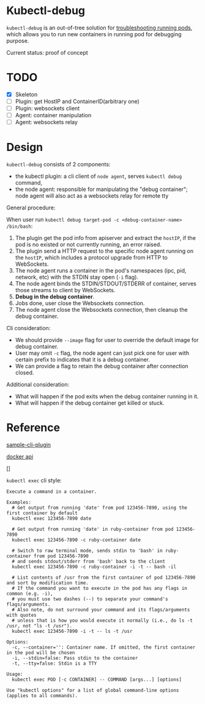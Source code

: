# Kubectl-debug

`kubectl-debug` is an out-of-tree solution for [troubleshooting running pods](https://github.com/kubernetes/community/blob/master/contributors/design-proposals/node/troubleshoot-running-pods.md), which allows you to run new containers in running pod for debugging purpose.

Current status: proof of concept

# TODO

- [x] Skeleton
- [ ] Plugin: get HostIP and ContainerID(arbitrary one)
- [ ] Plugin: websockets client
- [ ] Agent: container manipulation
- [ ] Agent: websockets relay

# Design

`kubectl-debug` consists of 2 components:

* the kubectl plugin: a cli client of `node agent`, serves `kubectl debug` command, 
* the node agent: responsible for manipulating the "debug container"; node agent will also act as a websockets relay for remote tty

General procedure:

When user run `kubectl debug target-pod -c <debug-container-name> /bin/bash`:

1. The plugin get the pod info from apiserver and extract the `hostIP`, if the pod is no existed or not currently running, an error raised.
2. The plugin send a HTTP request to the specific node agent running on the `hostIP`, which includes a protocol upgrade from HTTP to WebSockets.
3. The node agent runs a container in the pod's namespaces (ipc, pid, network, etc) with the STDIN stay open (`-i` flag).
4. The node agent binds the STDIN/STDOUT/STDERR of container, serves those streams to client by WebSockets.
5. **Debug in the debug container**.
6. Jobs done, user close the Websockets connection.
7. The node agent close the Websockets connection, then cleanup the debug container.

Cli consideration:

* We should provide `--image` flag for user to override the default image for debug container.
* User may omit `-c` flag, the node agent can just pick one for user with certain prefix to indicates that it is a debug container.
* We can provide a flag to retain the debug container after connection closed.

Additional consideration:

* What will happen if the pod exits when the debug container running in it.
* What will happen if the debug container get killed or stuck.

# Reference

[sample-cli-plugin](https://github.com/kubernetes/sample-cli-plugin)

[docker api](https://godoc.org/github.com/docker/docker/client)

[]

`kubectl exec` cli style:

```
Execute a command in a container.

Examples:
  # Get output from running 'date' from pod 123456-7890, using the first container by default
  kubectl exec 123456-7890 date

  # Get output from running 'date' in ruby-container from pod 123456-7890
  kubectl exec 123456-7890 -c ruby-container date

  # Switch to raw terminal mode, sends stdin to 'bash' in ruby-container from pod 123456-7890
  # and sends stdout/stderr from 'bash' back to the client
  kubectl exec 123456-7890 -c ruby-container -i -t -- bash -il

  # List contents of /usr from the first container of pod 123456-7890 and sort by modification time.
  # If the command you want to execute in the pod has any flags in common (e.g. -i),
  # you must use two dashes (--) to separate your command's flags/arguments.
  # Also note, do not surround your command and its flags/arguments with quotes
  # unless that is how you would execute it normally (i.e., do ls -t /usr, not "ls -t /usr").
  kubectl exec 123456-7890 -i -t -- ls -t /usr

Options:
  -c, --container='': Container name. If omitted, the first container in the pod will be chosen
  -i, --stdin=false: Pass stdin to the container
  -t, --tty=false: Stdin is a TTY

Usage:
  kubectl exec POD [-c CONTAINER] -- COMMAND [args...] [options]

Use "kubectl options" for a list of global command-line options (applies to all commands).
```


